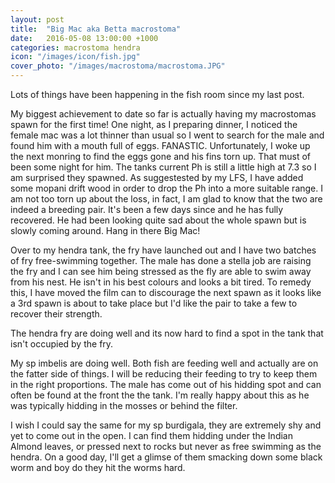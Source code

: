 ```yaml
---
layout: post
title:  "Big Mac aka Betta macrostoma"
date:   2016-05-08 13:00:00 +1000
categories: macrostoma hendra 
icon: "/images/icon/fish.jpg"
cover_photo: "/images/macrostoma/macrostoma.JPG"
---
```


Lots of things have been happening in the fish room since my last post.

My biggest achievement to date so far is actually having my macrostomas spawn for the first time! One night, as I preparing dinner, I noticed the female mac was a lot thinner than usual so I went to search for the male and found him with a mouth full of eggs. FANASTIC. Unfortunately, I woke up the next monring to find the eggs gone and his fins torn up. That must of been some night for him. The tanks current Ph is still a little high at 7.3 so I am surprised they spawned. As suggestested by my LFS, I have added some mopani drift wood in order to drop the Ph into a more suitable range. I am not too torn up about the loss, in fact, I am glad to know that the two are indeed a breeding pair. It's been a few days since and he has fully recovered. He had been looking quite sad about the whole spawn but is slowly coming around. Hang in there Big Mac! 


Over to my hendra tank, the fry have launched out and I have two batches of fry free-swimming together. The male has done a stella job are raising the fry and I can see him being stressed as the fly are able to swim away from his nest. He isn't in his best colours and looks a bit tired. To remedy this, I have moved the film can to discourage the next spawn as it looks like a 3rd spawn is about to take place but I'd like the pair to take a few to recover their strength. 

The hendra fry are doing well and its now hard to find a spot in the tank that isn't occupied by the fry.


My sp imbelis are doing well. Both fish are feeding well and actually are on the fatter side of things. I will be reducing their feeding to try to keep them in the right proportions. The male has come out of his hidding spot and can often be found at the front the the tank. I'm really happy about this as he was typically hidding in the mosses or behind the filter. 

I wish I could say the same for my sp burdigala, they are extremely shy and yet to come out in the open. I can find them hidding under the Indian Almond leaves, or pressed next to rocks but never as free swimming as the hendra. On a good day, I'll get a glimse of them smacking down some black worm and boy do they hit the worms hard.
